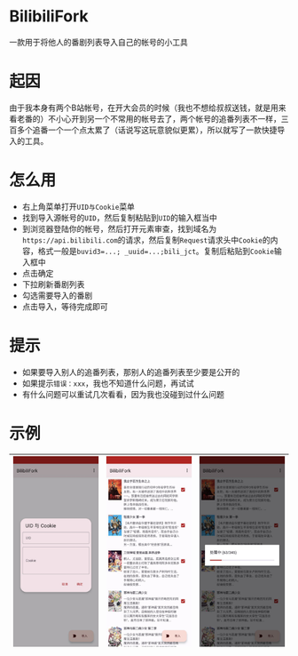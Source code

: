 # BilibiliFork

一款用于将他人的番剧列表导入自己的帐号的小工具

# 起因

由于我本身有两个B站帐号，在开大会员的时候（我也不想给叔叔送钱，就是用来看老番的）不小心开到另一个不常用的帐号去了，两个帐号的追番列表不一样，三百多个追番一个一个点太累了（话说写这玩意貌似更累），所以就写了一款快捷导入的工具。

# 怎么用

+ 右上角菜单打开`UID与Cookie`菜单
+ 找到导入源帐号的`UID`，然后复制粘贴到`UID`的输入框当中
+ 到浏览器登陆你的帐号，然后打开元素审查，找到域名为`https://api.bilibili.com`的请求，然后复制`Request`请求头中`Cookie`的内容，格式一般是`buvid3=...; _uuid=...;bili_jct`。复制后粘贴到`Cookie`输入框中
+ 点击确定
+ 下拉刷新番剧列表
+ 勾选需要导入的番剧
+ 点击导入，等待完成即可

# 提示

+ 如果要导入别人的追番列表，那别人的追番列表至少要是公开的
+ 如果提示`错误：xxx`，我也不知道什么问题，再试试
+ 有什么问题可以重试几次看看，因为我也没碰到过什么问题

# 示例

| ![sample1.jpg](raw/sample1.jpg) | ![sample2.jpg](raw/sample2.jpg) | ![sample3.jpg](raw/sample3.jpg) |
| -- | -- | -- |